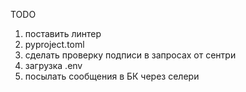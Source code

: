 TODO

1. поставить линтер
2. pyproject.toml
3. сделать проверку подписи в запросах от сентри
4. загрузка .env
5. посылать сообщения в БК через селери
